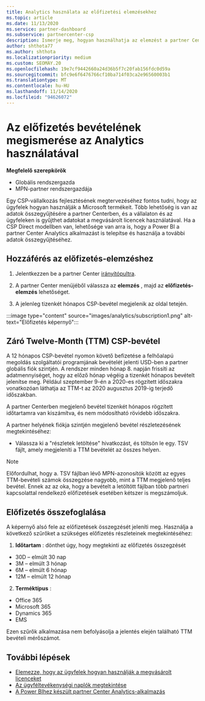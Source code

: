 ```yaml
---
title: Analytics használata az előfizetési elemzésekhez
ms.topic: article
ms.date: 11/13/2020
ms.service: partner-dashboard
ms.subservice: partnercenter-csp
description: Ismerje meg, hogyan használhatja az elemzést a partner Centerben az üzleti tevékenység jobb megismeréséhez, valamint arról, hogy az ügyfelek hogyan használják a megvásárolt licenceket.
author: shthota77
ms.author: shthota
ms.localizationpriority: medium
ms.custom: SEOMAY.20
ms.openlocfilehash: 19e7cf9442660a24d36b5f7c20fab156fdc0d59a
ms.sourcegitcommit: bfc9e6f6476766cf10ba714f03ca2e96560003b1
ms.translationtype: MT
ms.contentlocale: hu-HU
ms.lasthandoff: 11/14/2020
ms.locfileid: "94626072"
---
```

# <a name="use-analytics-to-learn-more-about-subscription-revenue"></a>Az előfizetés bevételének megismerése az Analytics használatával

**Megfelelő szerepkörök**

- Globális rendszergazda
- MPN-partner rendszergazdája

Egy CSP-vállalkozás fejlesztésének megtervezéséhez fontos tudni, hogy az ügyfelek hogyan használják a Microsoft termékeit. Több lehetőség is van az adatok összegyűjtésére a partner Centerben, és a vállalaton és az ügyfeleken is gyűjthet adatokat a megvásárolt licencek használatával. Ha a CSP Direct modellben van, lehetősége van arra is, hogy a Power BI a partner Center Analytics alkalmazást is telepítse és használja a további adatok összegyűjtéséhez.

## <a name="access-to-the-subscription-analytics"></a>Hozzáférés az előfizetés-elemzéshez

1. Jelentkezzen be a partner Center [irányítópultra](https://partner.microsoft.com/dashboard/home).
1. A partner Center menüjéből válassza az **elemzés** , majd az **előfizetés-elemzés** lehetőséget.

1. A jelenleg tizenkét hónapos CSP-bevétel megjelenik az oldal tetején.

:::image type="content" source="images/analytics/subscription1.png" alt-text="Előfizetés képernyő":::

## <a name="trailing-twelve-month-ttm-csp-revenue"></a>Záró Twelve-Month (TTM) CSP-bevétel

A 12 hónapos CSP-bevétel nyomon követő befizetése a felhőalapú megoldás szolgáltatói programjának bevételét jelenti USD-ben a partner globális fiók szintjén. A rendszer minden hónap 8. napján frissíti az adatmennyiséget, hogy az előző hónap végéig a tizenkét hónapos bevételt jelenítse meg. Például szeptember 9-én a 2020-es rögzített időszakra vonatkozóan láthatja az TTM-t az 2020 augusztus 2019-ig terjedő időszakban.

A partner Centerben megjelenő bevétel tizenkét hónapos rögzített időtartamra van kiszámítva, és nem módosítható rövidebb időszakra.

A partner helyének fiókja szintjén megjelenő bevétel részletezésének megtekintéséhez:

- Válassza ki a "részletek letöltése" hivatkozást, és töltsön le egy. TSV fájlt, amely megjeleníti a TTM bevételét az összes helyen.

>[!NOTE] 
>Előfordulhat, hogy a. TSV fájlban lévő MPN-azonosítók között az egyes TTM-bevételi számok összegzése nagyobb, mint a TTM megjelenő teljes bevétel. Ennek az az oka, hogy a bevételt a letöltött fájlban több partneri kapcsolattal rendelkező előfizetések esetében kétszer is megszámoljuk.

## <a name="subscription-summary"></a>Előfizetés összefoglalása

A képernyő alsó fele az előfizetések összegzését jeleníti meg. Használja a következő szűrőket a szükséges előfizetés részleteinek megtekintéséhez:  

1. **Időtartam** : dönthet úgy, hogy megtekinti az előfizetés összegzését 

- 30D – elmúlt 30 nap
- 3M – elmúlt 3 hónap
- 6M – elmúlt 6 hónap
- 12M – elmúlt 12 hónap

2. **Terméktípus** :
 
- Office 365
- Microsoft 365
- Dynamics 365
- EMS

Ezen szűrők alkalmazása nem befolyásolja a jelentés elején található TTM bevételi mérőszámot.


 
## <a name="next-steps"></a>További lépések

- [Elemezze, hogy az ügyfelek hogyan használják a megvásárolt licenceket](increasing-adoption-and-satisfaction.md)  
- [Az ügyféltevékenységi naplók megtekintése](activity-logs.md)
- [A Power BIhez készült partner Center Analytics-alkalmazás](power-bi-app-for-direct-partners.md)






